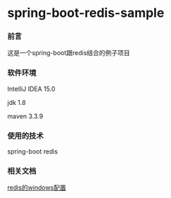 # spring-boot-redis-sample

### 前言 ###

这是一个spring-boot跟redis结合的例子项目

### 软件环境 ###
IntelliJ IDEA 15.0

jdk 1.8

maven 3.3.9

### 使用的技术 ###
spring-boot
redis

### 相关文档 ###
[redis的windows配置](REDIS_WINDOWS.md)


